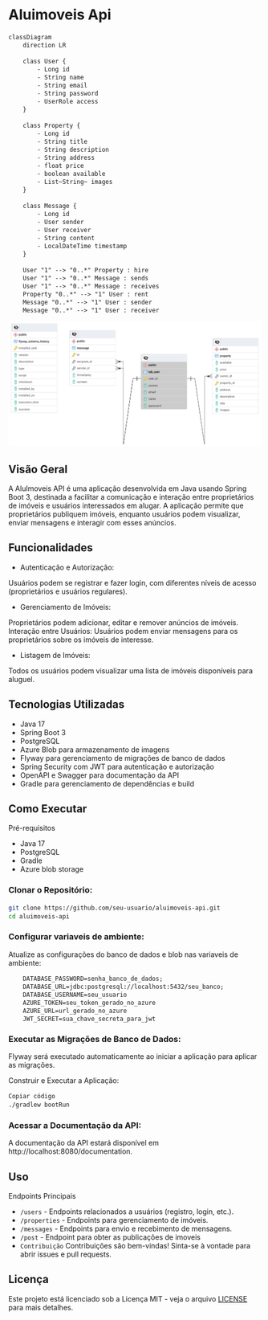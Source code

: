 # Aluimoveis Api
```mermaid
classDiagram
    direction LR

    class User {
        - Long id
        - String name
        - String email
        - String password
        - UserRole access
    }

    class Property {
        - Long id
        - String title
        - String description
        - String address
        - float price
        - boolean available
        - List~String~ images
    }

    class Message {
        - Long id
        - User sender
        - User receiver
        - String content
        - LocalDateTime timestamp
    }

    User "1" --> "0..*" Property : hire
    User "1" --> "0..*" Message : sends
    User "1" --> "0..*" Message : receives
    Property "0..*" --> "1" User : rent
    Message "0..*" --> "1" User : sender
    Message "0..*" --> "1" User : receiver
```
![](erd.png)

## Visão Geral

A AluImoveis API é uma aplicação desenvolvida em Java usando Spring Boot 3, destinada a facilitar a comunicação e interação entre proprietários de imóveis e usuários interessados em alugar. A aplicação permite que proprietários publiquem imóveis, enquanto usuários podem visualizar, enviar mensagens e interagir com esses anúncios.

## Funcionalidades

- Autenticação e Autorização:

Usuários podem se registrar e fazer login, com diferentes níveis de acesso (proprietários e usuários regulares).
- Gerenciamento de Imóveis:
 
Proprietários podem adicionar, editar e remover anúncios de imóveis.
Interação entre Usuários: Usuários podem enviar mensagens para os proprietários sobre os imóveis de interesse.

- Listagem de Imóveis:
 
Todos os usuários podem visualizar uma lista de imóveis disponíveis para aluguel.

## Tecnologias Utilizadas
- Java 17
- Spring Boot 3
- PostgreSQL
- Azure Blob para armazenamento de imagens
- Flyway para gerenciamento de migrações de banco de dados
- Spring Security com JWT para autenticação e autorização
- OpenAPI e Swagger para documentação da API
- Gradle para gerenciamento de dependências e build

## Como Executar
Pré-requisitos
- Java 17
- PostgreSQL
- Gradle
- Azure blob storage


### Clonar o Repositório:

```bash
git clone https://github.com/seu-usuario/aluimoveis-api.git
cd aluimoveis-api
```
### Configurar variaveis de ambiente:

Atualize as configurações do banco de dados e blob nas variaveis de ambiente:

```properties
    DATABASE_PASSWORD=senha_banco_de_dados;
    DATABASE_URL=jdbc:postgresql://localhost:5432/seu_banco;
    DATABASE_USERNAME=seu_usuario
    AZURE_TOKEN=seu_token_gerado_no_azure
    AZURE_URL=url_gerado_no_azure
    JWT_SECRET=sua_chave_secreta_para_jwt
```

### Executar as Migrações de Banco de Dados:

Flyway será executado automaticamente ao iniciar a aplicação para aplicar as migrações.

Construir e Executar a Aplicação:

```bash
Copiar código
./gradlew bootRun
```
### Acessar a Documentação da API:
A documentação da API estará disponível em http://localhost:8080/documentation.

## Uso
Endpoints Principais
- `/users` - Endpoints relacionados a usuários (registro, login, etc.).
- `/properties` - Endpoints para gerenciamento de imóveis.
- `/messages` - Endpoints para envio e recebimento de mensagens.
- `/post` - Endpoint para obter as publicações de imoveis
- `Contribuição`
Contribuições são bem-vindas! Sinta-se à vontade para abrir issues e pull requests.

## Licença

Este projeto está licenciado sob a Licença MIT - veja o arquivo  [LICENSE](LICENSE) para mais detalhes.
